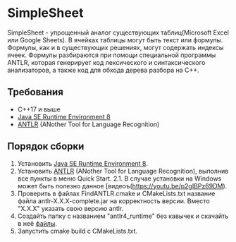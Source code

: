 # SimpleSheet

SimpleSheet - упрощенный аналог существующих таблиц(Microsoft Excel или Google Sheets). В ячейках таблицы могут быть текст или формулы. Формулы, как и в существующих решениях, могут содержать индексы ячеек. Формулы разбираются при помощи специальной программы ANTLR, которая генерирует код лексического и синтаксического анализаторов, а также код для обхода дерева разбора на С++.

## Требования
* C++17 и выше
* [Java SE Runtime Environment 8](https://www.oracle.com/java/technologies/javase-jre8-downloads.html)
* [ANTLR](https://www.antlr.org/) (ANother Tool for Language Recognition)

## Порядок сборки
1. Установить [Java SE Runtime Environment 8](https://www.oracle.com/java/technologies/javase-jre8-downloads.html).
2. Установить [ANTLR](https://www.antlr.org/) (ANother Tool for Language Recognition), выполнив все пункты в меню Quick Start.
  2.1. В случае установки на Windows может быть полезно данное [видеоъ(https://youtu.be/p2gIBPz69DM).
3. Проверить в файлах FindANTLR.cmake и CMakeLists.txt название файла antlr-X.X.X-complete.jar на корректность версии. Вместо "X.X.X" указать свою версию antlr.
4. Создайть папку с названием "antlr4_runtime" без кавычек и скачайть в неё [файлы](https://github.com/antlr/antlr4/tree/master/runtime/Cpp).
5. Запустить cmake build с CMakeLists.txt.
